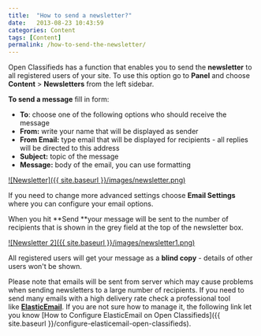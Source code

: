 ```yaml
---
title:  "How to send a newsletter?"
date:   2013-08-23 10:43:59
categories: Content
tags: [Content]
permalink: /how-to-send-the-newsletter/
---
```

Open Classifieds has a function that enables you to send the **newsletter** to all registered users of your site. To use this option go to **Panel** and choose **Content** > **Newsletters** from the left sidebar.

**To send a message** fill in form: 

  * **To**: choose one of the following options who should receive the message
  * **From:** write your name that will be displayed as sender
  * **From Email:** type email that will be displayed for recipients - all replies will be directed to this address
  * **Subject:** topic of the message
  * **Message:** body of the email, you can use formatting

<a href="{{ site.baseurl }}/images/newsletter.png" class="thumbnail gallery-item" data-gallery>
![Newsletter]({{ site.baseurl }}/images/newsletter.png)
</a>

If you need to change more advanced settings choose **Email Settings** where you can configure your email options.

When you hit **Send **your message will be sent to the number of recipients that is shown in the grey field at the top of the newsletter box.

<a href="{{ site.baseurl }}/images/newsletter1.png" class="thumbnail gallery-item" data-gallery>
![Newsletter 2]({{ site.baseurl }}/images/newsletter1.png)
</a>

All registered users will get your message as a **blind copy** \- details of other users won't be shown.

Please note that emails will be sent from server which may cause problems when sending newsletters to a large number of recipients. If you need to send many emails with a high delivery rate check a professional tool like **[ElasticEmail](http://j.mp/elasticemailoc)**. If you are not sure how to manage it, the following link let you know [How to Configure ElasticEmail on Open Classifieds]({{ site.baseurl }}/configure-elasticemail-open-classifieds).

